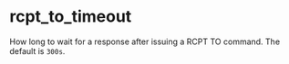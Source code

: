 # rcpt_to_timeout
How long to wait for a response after issuing a RCPT TO command. The default is `300s`.


